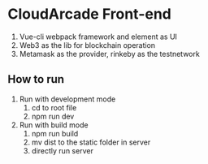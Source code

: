 # CloudArcade Front-end

1. Vue-cli webpack framework and element as UI
2. Web3 as the lib for blockchain operation
3. Metamask as the provider, rinkeby as the testnetwork

## How to run
1. Run with development mode
   1. cd to root file
   2. npm run dev
2. Run with build mode
   1. npm run build
   2. mv dist to the static folder in server
   3. directly run server